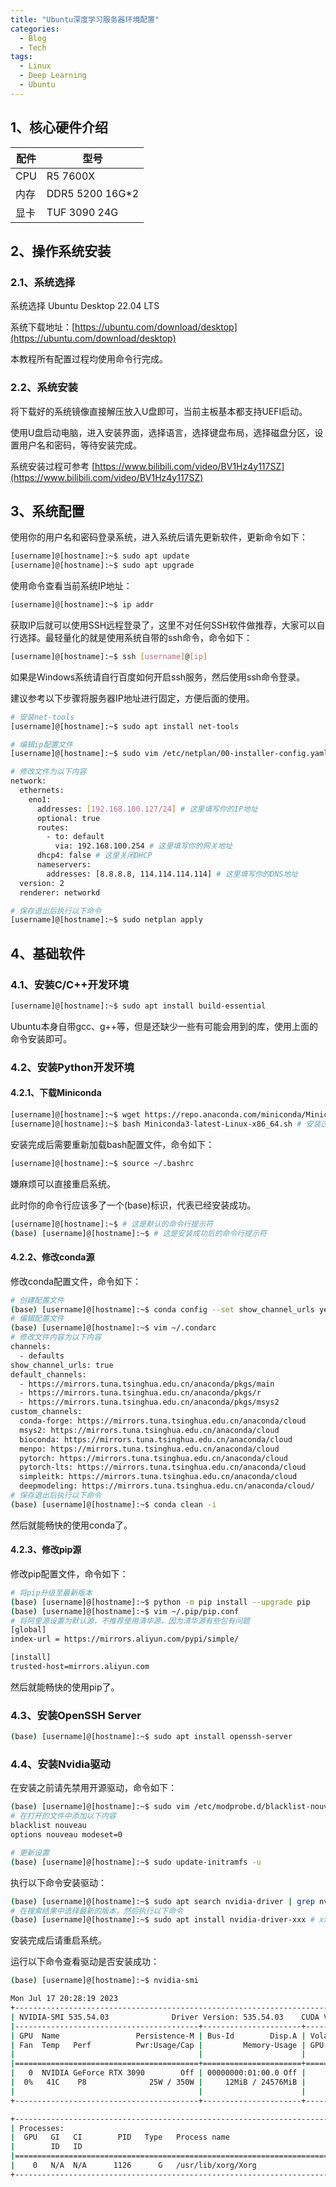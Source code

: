```yaml
---
title: "Ubuntu深度学习服务器环境配置"
categories:
  - Blog
  - Tech
tags:
  - Linux
  - Deep Learning
  - Ubuntu
---
```


## 1、核心硬件介绍

| 配件 | 型号 |
| --- | --- |
| CPU | R5 7600X |
| 内存 | DDR5 5200 16G*2 |
| 显卡 | TUF 3090 24G |

## 2、操作系统安装

### 2.1、系统选择

系统选择 Ubuntu Desktop 22.04 LTS

系统下载地址：[https://ubuntu.com/download/desktop](https://ubuntu.com/download/desktop)

本教程所有配置过程均使用命令行完成。

### 2.2、系统安装

将下载好的系统镜像直接解压放入U盘即可，当前主板基本都支持UEFI启动。

使用U盘启动电脑，进入安装界面，选择语言，选择键盘布局，选择磁盘分区，设置用户名和密码，等待安装完成。

系统安装过程可参考 [https://www.bilibili.com/video/BV1Hz4y117SZ](https://www.bilibili.com/video/BV1Hz4y117SZ)

## 3、系统配置

使用你的用户名和密码登录系统，进入系统后请先更新软件，更新命令如下：

```bash
[username]@[hostname]:~$ sudo apt update
[username]@[hostname]:~$ sudo apt upgrade
```

使用命令查看当前系统IP地址：

```bash
[username]@[hostname]:~$ ip addr
```

获取IP后就可以使用SSH远程登录了，这里不对任何SSH软件做推荐，大家可以自行选择。最轻量化的就是使用系统自带的ssh命令，命令如下：

```bash
[username]@[hostname]:~$ ssh [username]@[ip]
```

如果是Windows系统请自行百度如何开启ssh服务，然后使用ssh命令登录。

建议参考以下步骤将服务器IP地址进行固定，方便后面的使用。

```bash
# 安装net-tools
[username]@[hostname]:~$ sudo apt install net-tools

# 编辑ip配置文件
[username]@[hostname]:~$ sudo vim /etc/netplan/00-installer-config.yaml

# 修改文件为以下内容
network:
  ethernets:
    eno1:
      addresses: [192.168.100.127/24] # 这里填写你的IP地址
      optional: true
      routes:
        - to: default
          via: 192.168.100.254 # 这里填写你的网关地址
      dhcp4: false # 这里关闭DHCP
      nameservers:
        addresses: [8.8.8.8, 114.114.114.114] # 这里填写你的DNS地址
  version: 2
  renderer: networkd

# 保存退出后执行以下命令
[username]@[hostname]:~$ sudo netplan apply
```

## 4、基础软件

### 4.1、安装C/C++开发环境

```bash
[username]@[hostname]:~$ sudo apt install build-essential
```

Ubuntu本身自带gcc、g++等，但是还缺少一些有可能会用到的库，使用上面的命令安装即可。

### 4.2、安装Python开发环境

#### 4.2.1、下载Miniconda

```bash
[username]@[hostname]:~$ wget https://repo.anaconda.com/miniconda/Miniconda3-latest-Linux-x86_64.sh
[username]@[hostname]:~$ bash Miniconda3-latest-Linux-x86_64.sh # 安装过程中一路回车YES即可
```

安装完成后需要重新加载bash配置文件，命令如下：

```bash
[username]@[hostname]:~$ source ~/.bashrc
```

嫌麻烦可以直接重启系统。

此时你的命令行应该多了一个(base)标识，代表已经安装成功。
    
```bash
[username]@[hostname]:~$ # 这是默认的命令行提示符
(base) [username]@[hostname]:~$ # 这是安装成功后的命令行提示符
```

#### 4.2.2、修改conda源

修改conda配置文件，命令如下：

```bash
# 创建配置文件
(base) [username]@[hostname]:~$ conda config --set show_channel_urls yes
# 编辑配置文件
(base) [username]@[hostname]:~$ vim ~/.condarc
# 修改文件内容为以下内容
channels:
  - defaults
show_channel_urls: true
default_channels:
  - https://mirrors.tuna.tsinghua.edu.cn/anaconda/pkgs/main
  - https://mirrors.tuna.tsinghua.edu.cn/anaconda/pkgs/r
  - https://mirrors.tuna.tsinghua.edu.cn/anaconda/pkgs/msys2
custom_channels:
  conda-forge: https://mirrors.tuna.tsinghua.edu.cn/anaconda/cloud
  msys2: https://mirrors.tuna.tsinghua.edu.cn/anaconda/cloud
  bioconda: https://mirrors.tuna.tsinghua.edu.cn/anaconda/cloud
  menpo: https://mirrors.tuna.tsinghua.edu.cn/anaconda/cloud
  pytorch: https://mirrors.tuna.tsinghua.edu.cn/anaconda/cloud
  pytorch-lts: https://mirrors.tuna.tsinghua.edu.cn/anaconda/cloud
  simpleitk: https://mirrors.tuna.tsinghua.edu.cn/anaconda/cloud
  deepmodeling: https://mirrors.tuna.tsinghua.edu.cn/anaconda/cloud/
# 保存退出后执行以下命令
(base) [username]@[hostname]:~$ conda clean -i
```

然后就能畅快的使用conda了。

#### 4.2.3、修改pip源

修改pip配置文件，命令如下：

```bash
# 将pip升级至最新版本
(base) [username]@[hostname]:~$ python -m pip install --upgrade pip
(base) [username]@[hostname]:~$ vim ~/.pip/pip.conf
# 将阿里源设置为默认源，不推荐使用清华源，因为清华源有些包有问题
[global]
index-url = https://mirrors.aliyun.com/pypi/simple/

[install]
trusted-host=mirrors.aliyun.com

```

然后就能畅快的使用pip了。

### 4.3、安装OpenSSH Server

```bash
(base) [username]@[hostname]:~$ sudo apt install openssh-server
```

### 4.4、安装Nvidia驱动

在安装之前请先禁用开源驱动，命令如下：

```bash
(base) [username]@[hostname]:~$ sudo vim /etc/modprobe.d/blacklist-nouveau.conf
# 在打开的文件中添加以下内容
blacklist nouveau
options nouveau modeset=0

# 更新设置
(base) [username]@[hostname]:~$ sudo update-initramfs -u
```

执行以下命令安装驱动：

```bash
(base) [username]@[hostname]:~$ sudo apt search nvidia-driver | grep nvidia-driver
# 在搜索结果中选择最新的版本，然后执行以下命令
(base) [username]@[hostname]:~$ sudo apt install nvidia-driver-xxx # xxx为版本号
```

安装完成后请重启系统。

运行以下命令查看驱动是否安装成功：

```bash
(base) [username]@[hostname]:~$ nvidia-smi

Mon Jul 17 20:28:19 2023
+---------------------------------------------------------------------------------------+
| NVIDIA-SMI 535.54.03              Driver Version: 535.54.03    CUDA Version: 12.2     |
|-----------------------------------------+----------------------+----------------------+
| GPU  Name                 Persistence-M | Bus-Id        Disp.A | Volatile Uncorr. ECC |
| Fan  Temp   Perf          Pwr:Usage/Cap |         Memory-Usage | GPU-Util  Compute M. |
|                                         |                      |               MIG M. |
|=========================================+======================+======================|
|   0  NVIDIA GeForce RTX 3090        Off | 00000000:01:00.0 Off |                  N/A |
|  0%   41C    P8              25W / 350W |     12MiB / 24576MiB |      0%      Default |
|                                         |                      |                  N/A |
+-----------------------------------------+----------------------+----------------------+

+---------------------------------------------------------------------------------------+
| Processes:                                                                            |
|  GPU   GI   CI        PID   Type   Process name                            GPU Memory |
|        ID   ID                                                             Usage      |
|=======================================================================================|
|    0   N/A  N/A      1126      G   /usr/lib/xorg/Xorg                            4MiB |
+---------------------------------------------------------------------------------------+
```
